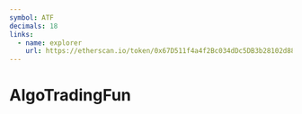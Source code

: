 ```yaml
---
symbol: ATF
decimals: 18
links:
  - name: explorer
    url: https://etherscan.io/token/0x67D511f4a4f2Bc034dDc5DB3b28102d888CdD11F
---
```


# AlgoTradingFun
